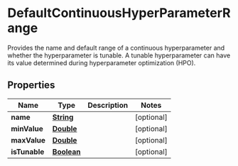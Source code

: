 

# DefaultContinuousHyperParameterRange

Provides the name and default range of a continuous hyperparameter and whether the hyperparameter is tunable. A tunable hyperparameter can have its value determined during hyperparameter optimization (HPO).

## Properties

| Name | Type | Description | Notes |
|------------ | ------------- | ------------- | -------------|
|**name** | [**String**](String.md) |  |  [optional] |
|**minValue** | [**Double**](Double.md) |  |  [optional] |
|**maxValue** | [**Double**](Double.md) |  |  [optional] |
|**isTunable** | [**Boolean**](Boolean.md) |  |  [optional] |




